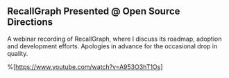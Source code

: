 ## RecallGraph Presented @ Open Source Directions

A webinar recording of RecallGraph, where I discuss its roadmap, adoption and development efforts. Apologies in advance for the occasional drop in quality.

%[https://www.youtube.com/watch?v=A953O3hT1Os]
